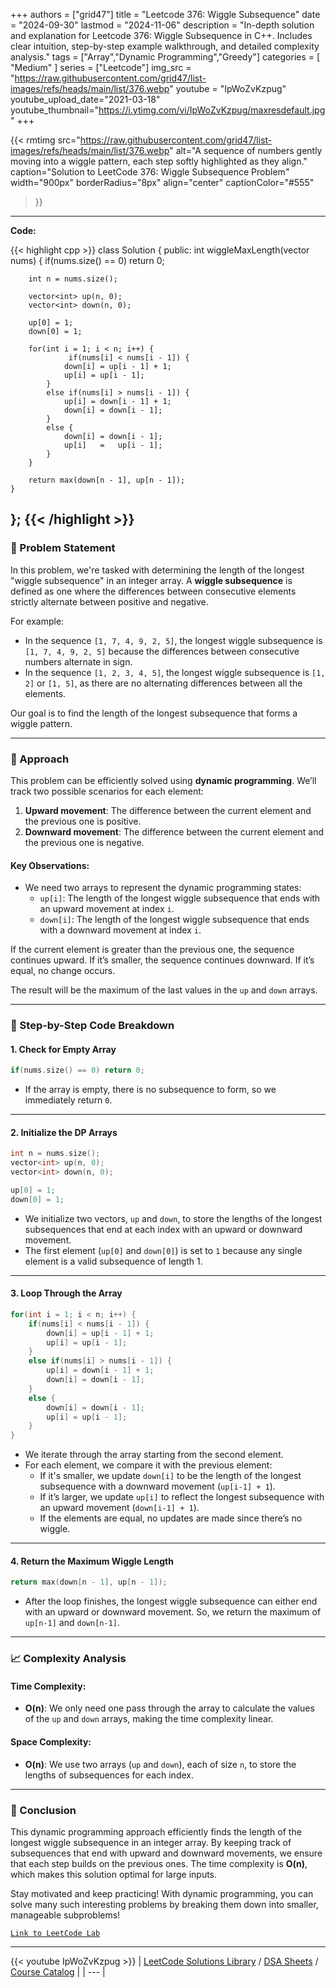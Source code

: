 
+++
authors = ["grid47"]
title = "Leetcode 376: Wiggle Subsequence"
date = "2024-09-30"
lastmod = "2024-11-06"
description = "In-depth solution and explanation for Leetcode 376: Wiggle Subsequence in C++. Includes clear intuition, step-by-step example walkthrough, and detailed complexity analysis."
tags = ["Array","Dynamic Programming","Greedy"]
categories = [
    "Medium"
]
series = ["Leetcode"]
img_src = "https://raw.githubusercontent.com/grid47/list-images/refs/heads/main/list/376.webp"
youtube = "IpWoZvKzpug"
youtube_upload_date="2021-03-18"
youtube_thumbnail="https://i.ytimg.com/vi/IpWoZvKzpug/maxresdefault.jpg"
+++


{{< rmtimg 
    src="https://raw.githubusercontent.com/grid47/list-images/refs/heads/main/list/376.webp" 
    alt="A sequence of numbers gently moving into a wiggle pattern, each step softly highlighted as they align."
    caption="Solution to LeetCode 376: Wiggle Subsequence Problem"
    width="900px"
    borderRadius="8px"
    align="center" 
    captionColor="#555"
>}}
---
**Code:**

{{< highlight cpp >}}
class Solution {
public:
    int wiggleMaxLength(vector<int> nums) {
        if(nums.size() == 0) return 0;
        
        int n = nums.size();
        
        vector<int> up(n, 0);
        vector<int> down(n, 0);        
        
        up[0] = 1;
        down[0] = 1;
        
        for(int i = 1; i < n; i++) {
                 if(nums[i] < nums[i - 1]) {
                down[i] = up[i - 1] + 1;
                up[i] = up[i - 1];
            }
            else if(nums[i] > nums[i - 1]) {            
                up[i] = down[i - 1] + 1;
                down[i] = down[i - 1];                
            }
            else {
                down[i] = down[i - 1];
                up[i]   =   up[i - 1];                
            }
        }
        
        return max(down[n - 1], up[n - 1]);
    }
};
{{< /highlight >}}
---

### 🚀 Problem Statement

In this problem, we're tasked with determining the length of the longest "wiggle subsequence" in an integer array. A **wiggle subsequence** is defined as one where the differences between consecutive elements strictly alternate between positive and negative.

For example:
- In the sequence `[1, 7, 4, 9, 2, 5]`, the longest wiggle subsequence is `[1, 7, 4, 9, 2, 5]` because the differences between consecutive numbers alternate in sign.
- In the sequence `[1, 2, 3, 4, 5]`, the longest wiggle subsequence is `[1, 2]` or `[1, 5]`, as there are no alternating differences between all the elements.

Our goal is to find the length of the longest subsequence that forms a wiggle pattern.

---

### 🧠 Approach

This problem can be efficiently solved using **dynamic programming**. We’ll track two possible scenarios for each element:
1. **Upward movement**: The difference between the current element and the previous one is positive.
2. **Downward movement**: The difference between the current element and the previous one is negative.

#### Key Observations:
- We need two arrays to represent the dynamic programming states:
  - `up[i]`: The length of the longest wiggle subsequence that ends with an upward movement at index `i`.
  - `down[i]`: The length of the longest wiggle subsequence that ends with a downward movement at index `i`.

If the current element is greater than the previous one, the sequence continues upward. If it’s smaller, the sequence continues downward. If it’s equal, no change occurs.

The result will be the maximum of the last values in the `up` and `down` arrays.

---

### 🔨 Step-by-Step Code Breakdown

#### 1. **Check for Empty Array**

```cpp
if(nums.size() == 0) return 0;
```
- If the array is empty, there is no subsequence to form, so we immediately return `0`.

---

#### 2. **Initialize the DP Arrays**

```cpp
int n = nums.size();
vector<int> up(n, 0);
vector<int> down(n, 0);

up[0] = 1;
down[0] = 1;
```
- We initialize two vectors, `up` and `down`, to store the lengths of the longest subsequences that end at each index with an upward or downward movement.
- The first element (`up[0]` and `down[0]`) is set to `1` because any single element is a valid subsequence of length 1.

---

#### 3. **Loop Through the Array**

```cpp
for(int i = 1; i < n; i++) {
    if(nums[i] < nums[i - 1]) {
        down[i] = up[i - 1] + 1;
        up[i] = up[i - 1];
    }
    else if(nums[i] > nums[i - 1]) {
        up[i] = down[i - 1] + 1;
        down[i] = down[i - 1];
    }
    else {
        down[i] = down[i - 1];
        up[i] = up[i - 1];
    }
}
```
- We iterate through the array starting from the second element.
- For each element, we compare it with the previous element:
  - If it's smaller, we update `down[i]` to be the length of the longest subsequence with a downward movement (`up[i-1] + 1`).
  - If it’s larger, we update `up[i]` to reflect the longest subsequence with an upward movement (`down[i-1] + 1`).
  - If the elements are equal, no updates are made since there’s no wiggle.

---

#### 4. **Return the Maximum Wiggle Length**

```cpp
return max(down[n - 1], up[n - 1]);
```
- After the loop finishes, the longest wiggle subsequence can either end with an upward or downward movement. So, we return the maximum of `up[n-1]` and `down[n-1]`.

---

### 📈 Complexity Analysis

#### Time Complexity:
- **O(n)**: We only need one pass through the array to calculate the values of the `up` and `down` arrays, making the time complexity linear.

#### Space Complexity:
- **O(n)**: We use two arrays (`up` and `down`), each of size `n`, to store the lengths of subsequences for each index.

---

### 🏁 Conclusion

This dynamic programming approach efficiently finds the length of the longest wiggle subsequence in an integer array. By keeping track of subsequences that end with upward and downward movements, we ensure that each step builds on the previous ones. The time complexity is **O(n)**, which makes this solution optimal for large inputs.

Stay motivated and keep practicing! With dynamic programming, you can solve many such interesting problems by breaking them down into smaller, manageable subproblems!

[`Link to LeetCode Lab`](https://leetcode.com/problems/wiggle-subsequence/description/)

---
{{< youtube IpWoZvKzpug >}}
| [LeetCode Solutions Library](https://grid47.xyz/leetcode/) / [DSA Sheets](https://grid47.xyz/sheets/) / [Course Catalog](https://grid47.xyz/courses/) |
| --- |
